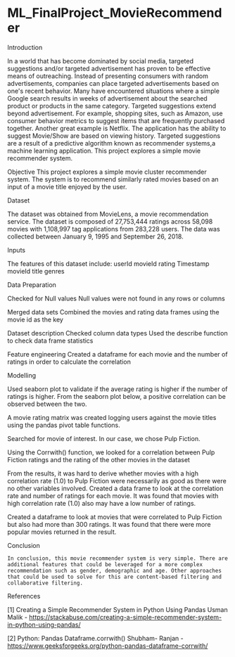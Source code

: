 # ML_FinalProject_MovieRecommender

Introduction

In a world that has become dominated by social media, targeted suggestions and/or targeted advertisement  has proven to be effective means of outreaching. Instead of presenting consumers with random advertisements, companies can place targeted advertisements based on one's recent behavior. Many have encountered situations where a simple Google search results in weeks of advertisement about the searched product or products in the same category. Targeted suggestions extend beyond advertisement. For example, shopping sites, such as Amazon, use consumer behavior metrics to suggest items that are frequently purchased together. Another great example is Netflix. The application has the ability to suggest Movie/Show are based on viewing history. Targeted suggestions are a result of a predictive algorithm known as recommender systems,a machine learning application. This project explores a simple movie recommender system.

Objective
This project explores a simple movie cluster recommender system. The system is to recommend similarly rated movies based on an input of a movie title enjoyed by the user.

Dataset

The dataset was obtained from MovieLens, a movie recommendation service. The dataset is composed of 27,753,444 ratings across 58,098 movies with 1,108,997 tag applications from 283,228 users. The data was collected between January 9, 1995 and September 26, 2018.

Inputs

The features of this dataset include:
userId
movieId
rating
Timestamp
movieId
title
genres

Data Preparation

Checked for Null values
Null values were not found in any rows or columns


Merged data sets
Combined the movies and rating data frames using the movie id as the key


Dataset description
Checked column data types 
Used the describe function to check data frame statistics


Feature engineering
Created a dataframe for each movie and the number of ratings in order to calculate the correlation 

Modelling


Used seaborn plot to validate if the average rating is higher if the number of ratings is higher. From the seaborn plot below, a positive correlation can be observed between the two.


A movie rating matrix was created logging users against the movie titles using the pandas pivot table functions.


Searched for movie of interest. In our case, we chose Pulp Fiction. 

Using the Corrwith() function, we looked for a correlation between Pulp Fiction ratings and the rating of the other movies in the dataset


From the results, it was hard to derive whether movies with a high correlation rate (1.0) to Pulp Fiction were necessarily as good as there were no other variables involved. Created a data frame to look at the correlation rate and number of ratings for each movie. It was found that movies with high correlation rate (1.0) also may have a low number of ratings. 


Created a dataframe to look at movies that were correlated to Pulp Fiction but also had more than 300 ratings. It was found that there were more popular movies returned in the result.

Conclusion

	In conclusion, this movie recommender system is very simple. There are additional features that could be leveraged for a more complex recommendation such as gender, demographic and age. Other approaches that could be used to solve for this are content-based filtering and collaborative filtering. 

References

[1] Creating a Simple Recommender System in Python Using Pandas
Usman Malik - https://stackabuse.com/creating-a-simple-recommender-system-in-python-using-pandas/

[2] Python: Pandas Dataframe.corrwith()
Shubham- Ranjan - https://www.geeksforgeeks.org/python-pandas-dataframe-corrwith/




